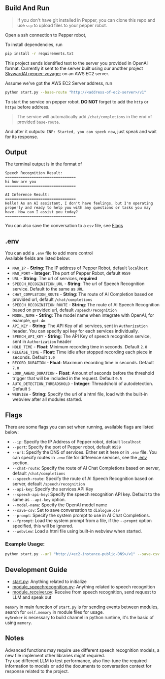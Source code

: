 ## Build And Run
> If you don't have git installed in Pepper, you can clone this repo and use `scp` to upload files to your pepper robot.

Open a ssh connection to Pepper robot,  
  
To install dependencies, run
```sh
pip install -r requirements.txt
```
This project sends identified text to the server you provided in OpenAI format. Currently it sent to the server built using our another project [SkywardAI pepper-voyager](https://github.com/SkywardAI/pepper-voyager) on an AWS EC2 server. 
  
Assume we've got the AWS EC2 Server address, run
```sh
python start.py --base-route "http://<address-of-ec2-server>/v1"
```
To start the service on pepper robot. **DO NOT** forget to add the `http` or `https` before address.  
> The service will automatically add `/chat/completions` in the end of provided `base-route`.

And after it outputs: `INF: Started, you can speek now`, just speak and wait for its response.  
## Output
The terminal output is in the format of 
```
Speech Recognition Result:
================================
hi how are you
================================

AI Inference Result:
================================
Hello! As an AI assistant, I don't have feelings, but I'm operating properly and ready to help you with any questions or tasks you may have. How can I assist you today?
================================

```
You can also save the conversation to a `csv` file, see [Flags](#flags)
## .env
You can add a `.env` file to add more control  
Available fields are listed below:
* `NAO_IP` - **String**: The IP address of Pepper Robot, default `localhost`
* `NAO_PORT` - **Integer**: The port of Pepper Robot, default `9559`
* `URL` - **String**: The url of services, **required**
* `SPEECH_RECOGINITION_URL` - **String**: The url of Speech Recognition service. Default to the same as `URL`.
* `CHAT_COMPLETION_ROUTE` - **String**: The route of AI Completion based on provided url, default `/chat/completions`
* `SPEECH_RECOGINITION_ROUTE` - **String**: The route of AI Speech Recognition based on provided url, default `/speech/recognition`
* `MODEL_NAME` - **String**: The model name when integrate with OpenAI, for example, `gpt-4o`
* `API_KEY` - **String**: The API Key of all services, sent in `Authorization` header. You can specify api key for each services individually.
* `SPEECH_API_KEY` - **String**: The API Key of speech recognition service, sent in `Authorization` header
* `HOLD_TIME` - **Float**: Minimum recording time in seconds. Default `2.0`
* `RELEASE_TIME` - **Float**: Time idle after stopped recording each piece in seconds. Default `1.0`
* `RECORD_DURATION` - **Float**: Maximum recording time in seconds. Default `7.0` 
* `LOOK_AHEAD_DURATION` - **Float**: Amount of seconds before the threshold trigger that will be included in the request. Default `0.5`
* `AUTO_DETECTION_THREADSHOLD` - **Integer**: Threadshold of autodetection. Default `5`
* `WEBVIEW` - **String**: Specify the url of a html file, load with the built-in webview after all modules started.
## Flags
There are some flags you can set when running, available flags are listed below:
* `--ip`: Specify the IP Address of Pepper robot, default `localhost`
* `--port`: Specify the port of Pepper robot, default `9559`
* `--url`: Specify the DNS of services. Either set it here or in `.env` file. You can specify routes in `.env` file for difference services, see the [.env](#env) section.
* `--chat-route`: Specify the route of AI Chat Completions based on server, default `/chat/completions`
* `--speech-route`: Specify the route of AI Speech Recognition based on server, default `/speech/recognition`
* `--api-key`: Specify the services API Key
* `--speech-api-key`: Specify the speech recognition API key. Default to the same as `--api-key` option.
* `--model-name`: Specify the OpenAI model name
* `--save-csv`: Set to save conversation to `dialogue.csv`
* `--prompt`: Specify the system prompt to use in AI Chat Completions.
* `--fprompt`: Load the system prompt from a file, if the `--propmt` option specified, this will be ignored.
* `--webview`: Load a html file using built-in webview when started.
### Example Usage:
```sh
python start.py --url "http://<ec2-instance-public-DNS>/v1" --save-csv
```
## Development Guide
* [start.py](./start.py): Anything related to initialize
* [module_speechrecognition.py](./module_speechrecognition.py): Anything related to speech recognition
* [module_receiver.py](./module_receiver.py): Receive from speech recognition, send request to LLM and speak out

`memory` in main function of `start.py` is for sending events between modules, search for `self.memory` in module files for usage.  
`myBroker` is necessary to build channel in python runtime, it's the basic of using `memory`.
## Notes
Advanced functions may require use different speech recognition models, a new file implement other libraries might required.  
Try use different LLM to test performance, also fine-tune the required information to models or add the documents to conversation context for response related to the project.